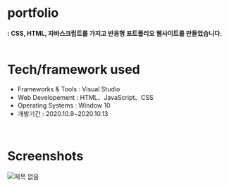 # portfolio
**: CSS, HTML, 자바스크립트를 가지고 반응형 포트폴리오 웹사이트를 만들었습니다.**
<br>
<br>
# Tech/framework used
- Frameworks & Tools : Visual Studio
- Web Developement : HTML、JavaScript、CSS
- Operating Systems : Window 10
- 개발기간 : 2020.10.9~2020.10.13
<br>

# Screenshots
![제목 없음](https://user-images.githubusercontent.com/54131117/128981167-677e2348-7651-4660-b232-c5c4653a2a6f.jpg)
